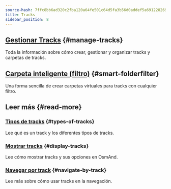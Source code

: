 ```yaml
---
source-hash: 7ffc8bb6ad320c2fba120a64fe501c64d5fa3b56d0addef5a691228269465d64
title: Tracks
sidebar_position: 8
---
```


## [Gestionar Tracks](./manage-tracks.md) {#manage-tracks}

Toda la información sobre cómo crear, gestionar y organizar tracks y carpetas de tracks.

## [Carpeta inteligente (filtro)](./smart-folder.md) {#smart-folderfilter}

Una forma sencilla de crear carpetas virtuales para tracks con cualquier filtro.

## Leer más {#read-more}

### [Tipos de tracks](../../map/tracks/index.md#types-of-tracks) {#types-of-tracks}

Lee qué es un track y los diferentes tipos de tracks.

### [Mostrar tracks](../../map/tracks/index.md#display-tracks) {#display-tracks}

Lee cómo mostrar tracks y sus opciones en OsmAnd.

### [Navegar por track](../../navigation/setup/gpx-navigation.md) {#navigate-by-track}

Lee más sobre cómo usar tracks en la navegación.
